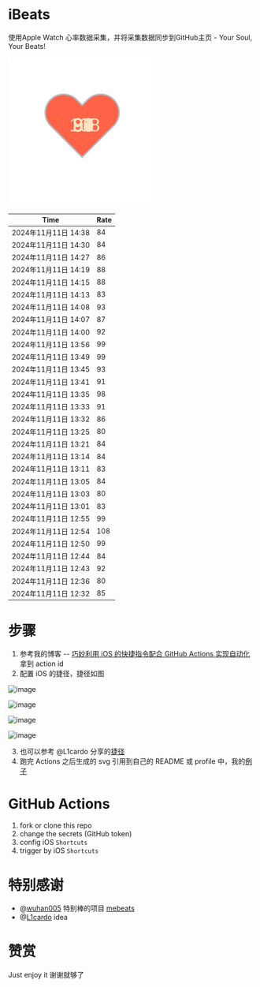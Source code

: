 # iBeats
使用Apple Watch 心率数据采集，并将采集数据同步到GitHub主页 - Your Soul, Your Beats!

![](./files/heart.svg)

<!--START_SECTION:my_heart_rate-->
| Time | Rate | 
 | ---- | ---- | 
| 2024年11月11日 14:38 | 84 |
| 2024年11月11日 14:30 | 84 |
| 2024年11月11日 14:27 | 86 |
| 2024年11月11日 14:19 | 88 |
| 2024年11月11日 14:15 | 88 |
| 2024年11月11日 14:13 | 83 |
| 2024年11月11日 14:08 | 93 |
| 2024年11月11日 14:07 | 87 |
| 2024年11月11日 14:00 | 92 |
| 2024年11月11日 13:56 | 99 |
| 2024年11月11日 13:49 | 99 |
| 2024年11月11日 13:45 | 93 |
| 2024年11月11日 13:41 | 91 |
| 2024年11月11日 13:35 | 98 |
| 2024年11月11日 13:33 | 91 |
| 2024年11月11日 13:32 | 86 |
| 2024年11月11日 13:25 | 80 |
| 2024年11月11日 13:21 | 84 |
| 2024年11月11日 13:14 | 84 |
| 2024年11月11日 13:11 | 83 |
| 2024年11月11日 13:05 | 84 |
| 2024年11月11日 13:03 | 80 |
| 2024年11月11日 13:01 | 83 |
| 2024年11月11日 12:55 | 99 |
| 2024年11月11日 12:54 | 108 |
| 2024年11月11日 12:50 | 99 |
| 2024年11月11日 12:44 | 84 |
| 2024年11月11日 12:43 | 92 |
| 2024年11月11日 12:36 | 80 |
| 2024年11月11日 12:32 | 85 |

<!--END_SECTION:my_heart_rate-->

# 步骤
1. 参考我的博客 -- [巧妙利用 iOS 的快捷指令配合 GitHub Actions 实现自动化](https://github.com/yihong0618/gitblog/issues/198) 拿到 action id
2. 配置 iOS 的捷径，捷径如图

![image](https://user-images.githubusercontent.com/15976103/122154218-0db0b480-ce97-11eb-93bb-5aec07c558dc.png)

![image](https://user-images.githubusercontent.com/15976103/122154236-186b4980-ce97-11eb-8e4b-70551a0391ae.png)

![image](https://user-images.githubusercontent.com/15976103/122154268-2d47dd00-ce97-11eb-902e-3acf292265a9.png)

![image](https://user-images.githubusercontent.com/15976103/122174055-fa144680-ceb4-11eb-9be2-3eb83cd516f7.png)

3. 也可以参考 @L1cardo 分享的[捷径](https://www.icloud.com/shortcuts/6ab6047b459c41ad822ad6b94b1c03d4)
4. 跑完 Actions 之后生成的 svg 引用到自己的 README 或 profile 中，我的[例子](https://github.com/yihong0618) 

# GitHub Actions

1. fork or clone this repo
2. change the secrets (GitHub token)
3. config iOS `Shortcuts` 
4. trigger by iOS `Shortcuts`

# 特别感谢
- @[wuhan005](https://github.com/wuhan005) 特别棒的项目 [mebeats](https://github.com/wuhan005/mebeats)
- @[L1cardo](https://github.com/L1cardo) idea

# 赞赏
Just enjoy it
谢谢就够了
